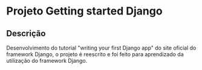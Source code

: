 # **Projeto Getting started Django** 

## Descrição

  Desenvolvimento do tutorial "writing your first Django app" do site oficial do framework Django, o projeto é reescrito e foi feito para aprendizado da utilização do 
  framework Django.
